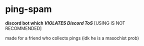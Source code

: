 # ping-spam
**discord bot which _VIOLATES Discord ToS_** [USING IS NOT RECOMMENDED]

made for a friend who collects pings (idk he is a masochist prob)
